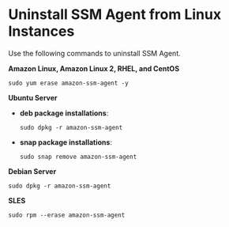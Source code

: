 # Uninstall SSM Agent from Linux Instances<a name="sysman-uninstall-agent"></a>

Use the following commands to uninstall SSM Agent\.

**Amazon Linux, Amazon Linux 2, RHEL, and CentOS**

```
sudo yum erase amazon-ssm-agent -y
```

**Ubuntu Server**
+ **deb package installations**:

  ```
  sudo dpkg -r amazon-ssm-agent
  ```
+ **snap package installations**:

  ```
  sudo snap remove amazon-ssm-agent
  ```

**Debian Server**

```
sudo dpkg -r amazon-ssm-agent
```

**SLES**

```
sudo rpm --erase amazon-ssm-agent
```
